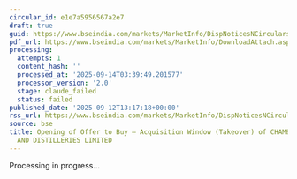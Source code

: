 ```yaml
---
circular_id: e1e7a5956567a2e7
draft: true
guid: https://www.bseindia.com/markets/MarketInfo/DispNoticesNCirculars.aspx?Noticeid={DEA8D29C-1694-4BB9-B1DE-3EE4364B81EE}&noticeno=20250912-91&dt=09/12/2025&icount=91&totcount=103&flag=0
pdf_url: https://www.bseindia.com/markets/MarketInfo/DownloadAttach.aspx?id=20250912-91&attachedId=8121a672-d803-42b6-9a7c-0b26d8a99033
processing:
  attempts: 1
  content_hash: ''
  processed_at: '2025-09-14T03:39:49.201577'
  processor_version: '2.0'
  stage: claude_failed
  status: failed
published_date: '2025-09-12T13:17:18+00:00'
rss_url: https://www.bseindia.com/markets/MarketInfo/DispNoticesNCirculars.aspx?Noticeid={DEA8D29C-1694-4BB9-B1DE-3EE4364B81EE}&noticeno=20250912-91&dt=09/12/2025&icount=91&totcount=103&flag=0
source: bse
title: Opening of Offer to Buy – Acquisition Window (Takeover) of CHAMBAL BREWERIES
  AND DISTILLERIES LIMITED
---
```


Processing in progress...